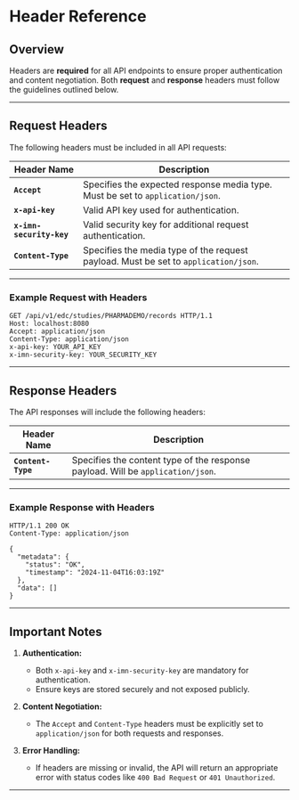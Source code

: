 # Header Reference

## Overview

Headers are **required** for all API endpoints to ensure proper authentication and content negotiation. Both **request** and **response** headers must follow the guidelines outlined below.

---

## Request Headers

The following headers must be included in all API requests:

| Header Name           | Description                                                                          |
|-----------------------|--------------------------------------------------------------------------------------|
| **`Accept`**          | Specifies the expected response media type. Must be set to `application/json`.       |
| **`x-api-key`**       | Valid API key used for authentication.                                               |
| **`x-imn-security-key`** | Valid security key for additional request authentication.                        |
| **`Content-Type`**    | Specifies the media type of the request payload. Must be set to `application/json`.  |

---

### Example Request with Headers

```http
GET /api/v1/edc/studies/PHARMADEMO/records HTTP/1.1
Host: localhost:8080
Accept: application/json
Content-Type: application/json
x-api-key: YOUR_API_KEY
x-imn-security-key: YOUR_SECURITY_KEY
```

---

## Response Headers

The API responses will include the following headers:

| Header Name           | Description                                                                   |
|-----------------------|-------------------------------------------------------------------------------|
| **`Content-Type`**    | Specifies the content type of the response payload. Will be `application/json`. |

---

### Example Response with Headers

```http
HTTP/1.1 200 OK
Content-Type: application/json

{
  "metadata": {
    "status": "OK",
    "timestamp": "2024-11-04T16:03:19Z"
  },
  "data": []
}
```

---

## Important Notes

1. **Authentication:**  
   - Both `x-api-key` and `x-imn-security-key` are mandatory for authentication.
   - Ensure keys are stored securely and not exposed publicly.

2. **Content Negotiation:**  
   - The `Accept` and `Content-Type` headers must be explicitly set to `application/json` for both requests and responses.

3. **Error Handling:**  
   - If headers are missing or invalid, the API will return an appropriate error with status codes like `400 Bad Request` or `401 Unauthorized`.

---
